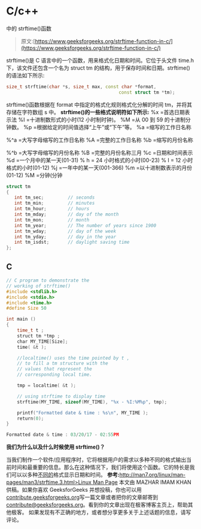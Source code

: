 # C/c++

中的 strftime()函数

> 原文:[https://www.geeksforgeeks.org/strftime-function-in-c/](https://www.geeksforgeeks.org/strftime-function-in-c/)

strftime()是 C 语言中的一个函数，用来格式化日期和时间。它位于头文件 time.h 下，该文件还包含一个名为 struct tm 的结构，用于保存时间和日期。strftime()的语法如下所示:

```cpp
size_t strftime(char *s, size_t max, const char *format, 
                                          const struct tm *tm); 
```

strftime()函数根据在 format 中指定的格式化规则格式化分解的时间 tm，并将其存储在字符数组 s 中。
**strftime()的一些格式说明符如下所示:**
%x =首选日期表示法
%I =十进制数形式的小时(12 小时制时钟)。
%M =从 00 到 59 的十进制分钟数。
%p =根据给定的时间值选择“上午”或“下午”等。
%a =缩写的工作日名称

%^a =大写字母缩写的工作日名称
%A =完整的工作日名称
%b =缩写的月份名称

%^b =大写字母缩写的月份名称
%B =完整的月份名称三月
%c =日期和时间表示
%d =一个月中的某一天(01-31)
% h = 24 小时格式的小时(00-23)
% I = 12 小时格式的小时(01-12)
%j =一年中的某一天(001-366)
%m =以十进制数表示的月份(01-12)
%M =分钟(分钟

```cpp
struct tm 
{
   int tm_sec;         // seconds
   int tm_min;         // minutes
   int tm_hour;        // hours
   int tm_mday;        // day of the month
   int tm_mon;         // month
   int tm_year;        // The number of years since 1900
   int tm_wday;        // day of the week
   int tm_yday;        // day in the year
   int tm_isdst;       // daylight saving time    
};
```

## C

```cpp
// C program to demonstrate the
// working of strftime()
#include <stdlib.h>
#include <stdio.h>
#include <time.h>
#define Size 50

int main ()
{
    time_t t ;
    struct tm *tmp ;
    char MY_TIME[Size];
    time( &t );

    //localtime() uses the time pointed by t ,
    // to fill a tm structure with the
    // values that represent the
    // corresponding local time.

    tmp = localtime( &t );

    // using strftime to display time
    strftime(MY_TIME, sizeof(MY_TIME), "%x - %I:%M%p", tmp);

    printf("Formatted date & time : %s\n", MY_TIME );
    return(0);
}
```

```cpp
Formatted date & time : 03/20/17 - 02:55PM
```

**我们为什么以及什么时候使用 strftime()？**

当我们制作一个软件/应用程序时，它将根据用户的需求以多种不同的格式输出当前时间和最重要的信息。那么在这种情况下，我们将使用这个函数。它的特长是我们可以以多种[不同的](http://man7.org/linux/man-pages/man3/strftime.3.html)格式显示日期和时间。
**参考:**[http://man7.org/linux/man-pages/man3/strftime.3.html>Linux Man Page](http://man7.org/linux/man-pages/man3/strftime.3.html)
本文由 MAZHAR IMAM KHAN 供稿。如果你喜欢 GeeksforGeeks 并想投稿，你也可以用[contribute.geeksforgeeks.org](http://contribute.geeksforgeeks.org)写一篇文章或者把你的文章邮寄到 contribute@geeksforgeeks.org。看到你的文章出现在极客博客主页上，帮助其他极客。
如果发现有不正确的地方，或者想分享更多关于上述话题的信息，请写评论。